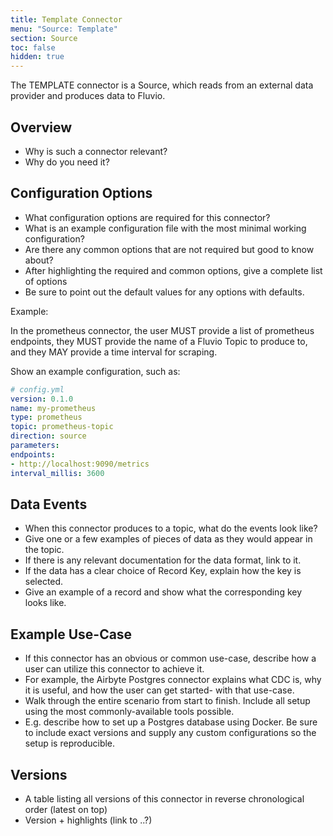 ```yaml
---
title: Template Connector
menu: "Source: Template"
section: Source
toc: false
hidden: true
---
```


The TEMPLATE connector is a Source, which reads from an external data
provider and produces data to Fluvio.

## Overview

- Why is such a connector relevant?
- Why do you need it?

## Configuration Options

- What configuration options are required for this connector?
- What is an example configuration file with the most minimal working configuration?
- Are there any common options that are not required but good to know about?
- After highlighting the required and common options, give a complete list of options
- Be sure to point out the default values for any options with defaults.

Example:

In the prometheus connector, the user MUST provide a list of prometheus endpoints,
they MUST provide the name of a Fluvio Topic to produce to, and they MAY provide a time interval for scraping.

Show an example configuration, such as:

```yaml
# config.yml
version: 0.1.0
name: my-prometheus
type: prometheus
topic: prometheus-topic
direction: source
parameters:
endpoints:
- http://localhost:9090/metrics
interval_millis: 3600
```

## Data Events

- When this connector produces to a topic, what do the events look like?
- Give one or a few examples of pieces of data as they would appear in the topic.
- If there is any relevant documentation for the data format, link to it.
- If the data has a clear choice of Record Key, explain how the key is selected.
- Give an example of a record and show what the corresponding key looks like.

## Example Use-Case

- If this connector has an obvious or common use-case, describe how a user can utilize this connector to achieve it.
- For example, the Airbyte Postgres connector explains what CDC is, why it is useful, and how the user can get started-  with that use-case.
- Walk through the entire scenario from start to finish. Include all setup using the most commonly-available tools possible.
- E.g. describe how to set up a Postgres database using Docker. Be sure to include exact versions and supply any custom configurations so the setup is reproducible.

## Versions

- A table listing all versions of this connector in reverse chronological order (latest on top)
- Version + highlights (link to ..?)